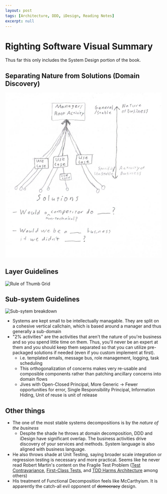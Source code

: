 ```yaml
---
layout: post
tags: [Architecture, DDD, iDesign, Reading Notes]
excerpt: null
---
```


# Righting Software Visual Summary

Thus far this only includes the System Design portion of the book.

## Separating Nature from Solutions (Domain Discovery)
![Solution Scrubbing]({{site.url}}/post-media/../../../post-media/iDesignSolutionScubbing.png)

## Layer Guidelines
![Rule of Thumb Grid]({{site.url}}/post-media/iDesignRuleofThumbGrid.png)

## Sub-system Guidelines
![Sub-sytem breakdown]({{site.url}}/post-media/iDesignSubsystems.png)

 - Systems are kept small to be intellectually managable. They are split on a cohesive vertical callchain, which is based around a manager and thus generally a sub-domain
 - "2% activities" are the activities that aren't the nature of you're business and so you spend little time on them. Thus, you'll never be an expert at them and you should keep them separated so that you can utilize pre-packaged solutions if needed (even if you custom implement at first). 
   - i.e. templated emails, message bus, role management, logging, task scheduling
   - This orthogonalization of concerns makes very re-usable and composible components rather than patching ancillary concerns into domain flows
   - Jives with Open-Closed Principal, More Generic -> Fewer opportunities for error, Single Responsibility Principal, Information Hiding, Unit of reuse is unit of release

## Other things
 - The one of the most stable systems decompositions is by the *nature of the business*
   - Despite the shade he throws at domain decomposition, DDD and iDesign have significant overlap. The business activities drive discovery of your services and methods. System language is also aligned with business language.
 - He also throws shade at Unit Testing, saying broader scale integration or regression testing is necessary and more practical. Seems like he never read Robert Martin's content on the Fragile Test Problem ([Test Contravariance](https://blog.cleancoder.com/uncle-bob/2017/10/03/TestContravariance.html), [First-Class Tests](https://blog.cleancoder.com/uncle-bob/2017/05/05/TestDefinitions.html), and [TDD Harms Architecture](https://blog.cleancoder.com/uncle-bob/2017/03/03/TDD-Harms-Architecture.html) among others)
 - His treatment of Functional Decomposition feels like McCarthyism. It is apparently the catch-all evil opponent of ~~democracy~~ design.